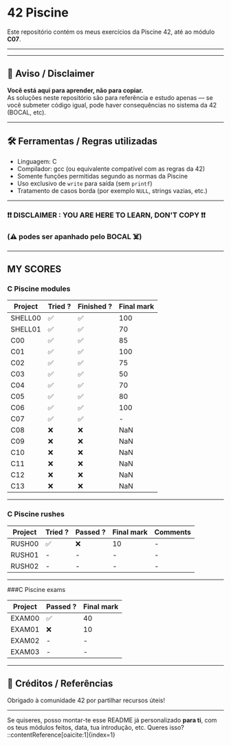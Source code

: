 # 42 Piscine

Este repositório contém os meus exercícios da Piscine 42, até ao módulo **C07**.

---

---

## 🚨 Aviso / Disclaimer

**Você está aqui para aprender, não para copiar.**  
As soluções neste repositório são para referência e estudo apenas — se você submeter código igual, pode haver consequências no sistema da 42 (BOCAL, etc).

---

## 🛠 Ferramentas / Regras utilizadas

- Linguagem: C  
- Compilador: gcc (ou equivalente compatível com as regras da 42)  
- Somente funções permitidas segundo as normas da Piscine  
- Uso exclusivo de `write` para saída (sem `printf`)  
- Tratamento de casos borda (por exemplo `NULL`, strings vazias, etc.)  

---

### ❗❗ DISCLAIMER : YOU ARE HERE TO LEARN, DON'T COPY ❗❗

### (⚠️ podes ser apanhado pelo BOCAL ☠️)

---

## MY SCORES

### C Piscine modules

| Project | Tried ? | Finished ? | Final mark |
|---------|---------|------------|------------|
| SHELL00 | ✅ | ✅ | 100 |
| SHELL01 | ✅ | ✅ | 70 |
| C00     | ✅ | ✅ | 85 |
| C01     | ✅ | ✅ | 100 |
| C02     | ✅ | ✅ | 75 |
| C03     | ✅ | ✅ | 50 |
| C04     | ✅ | ✅ | 70 |
| C05     | ✅ | ✅ | 80 |
| C06     | ✅ | ✅ | 100 |
| C07     | ✅ | ✅ | - |
| C08     | ❌ | ❌ | NaN |
| C09     | ❌ | ❌ | NaN |
| C10     | ❌ | ❌ | NaN |
| C11     | ❌ | ❌ | NaN |
| C12     | ❌ | ❌ | NaN |
| C13     | ❌ | ❌ | NaN |

---

### C Piscine rushes

| Project | Tried ? | Passed ? | Final mark | Comments |
|---------|---------|----------|------------|----------|
| RUSH00  | ✅  | ❌ | 10 | - |
| RUSH01  | - | - | - | - |
| RUSH02  | - | - | - | - |

---

###C Piscine exams

| Project  | Passed ? | Final mark |
|---------|---------|----------|
| EXAM00  | ✅  | 40 | 
| EXAM01 | ❌ | 10 |
| EXAM02 | - | - | 
| EXAM03 | - | - | 

---

## 📝 Créditos / Referências

Obrigado à comunidade 42 por partilhar recursos úteis!

---

Se quiseres, posso montar-te esse README já personalizado **para ti**, com os teus módulos feitos, data, tua introdução, etc. Queres isso?
::contentReference[oaicite:1]{index=1}
